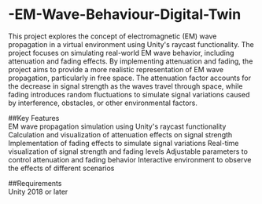 # -EM-Wave-Behaviour-Digital-Twin
This project explores the concept of electromagnetic (EM) wave propagation in a virtual environment using Unity's raycast functionality. 
The project focuses on simulating real-world EM wave behavior, including attenuation and fading effects.
By implementing attenuation and fading, the project aims to provide a more realistic representation of EM wave propagation, particularly in free space. The attenuation factor accounts for the decrease in signal strength as the waves travel through space, while fading introduces random fluctuations to simulate signal variations caused by interference, obstacles, or other environmental factors.<br />

##Key Features<br />
EM wave propagation simulation using Unity's raycast functionality
Calculation and visualization of attenuation effects on signal strength
Implementation of fading effects to simulate signal variations
Real-time visualization of signal strength and fading levels
Adjustable parameters to control attenuation and fading behavior
Interactive environment to observe the effects of different scenarios<br />

##Requirements<br />
Unity 2018 or later
